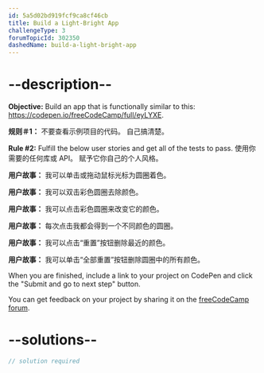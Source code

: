 ```yaml
---
id: 5a5d02bd919fcf9ca8cf46cb
title: Build a Light-Bright App
challengeType: 3
forumTopicId: 302350
dashedName: build-a-light-bright-app
---
```


# --description--

**Objective:** Build an app that is functionally similar to this: <https://codepen.io/freeCodeCamp/full/eyLYXE>.

**规则＃1：** 不要查看示例项目的代码。 自己搞清楚。

**Rule #2:** Fulfill the below user stories and get all of the tests to pass. 使用你需要的任何库或 API。 赋予它你自己的个人风格。

**用户故事：** 我可以单击或拖动鼠标光标为圆圈着色。

**用户故事：** 我可以双击彩色圆圈去除颜色。

**用户故事：** 我可以点击彩色圆圈来改变它的颜色。

**用户故事：** 每次点击我都会得到一个不同颜色的圆圈。

**用户故事：** 我可以点击“重置”按钮删除最近的颜色。

**用户故事：** 我可以单击“全部重置”按钮删除圆圈中的所有颜色。

When you are finished, include a link to your project on CodePen and click the "Submit and go to next step" button.

You can get feedback on your project by sharing it on the <a href="https://forum.freecodecamp.org/c/project-feedback/409" target="_blank" rel="noopener noreferrer nofollow">freeCodeCamp forum</a>.

# --solutions--

```js
// solution required
```
